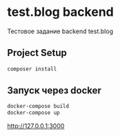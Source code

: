 # test.blog backend

Тестовое задание backend test.blog

## Project Setup

```sh
composer install
```

## Запуск через docker

```sh
docker-compose build
docker-compose up
```

http://127.0.0.1:3000
